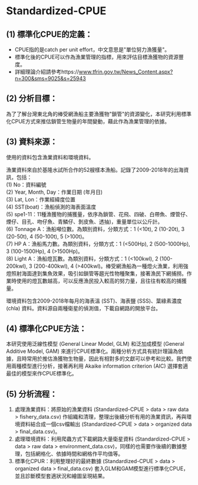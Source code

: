 # Standardized-CPUE
## (1) 標準化CPUE的定義：
* CPUE指的是catch per unit effort，中文意思是"單位努力漁獲量"。  
* 標準化後的CPUE可以作為漁業管理的指標，用來評估目標漁獲物的資源豐度。   
* 詳細理論介紹請參考https://www.tfrin.gov.tw/News_Content.aspx?n=300&sms=9025&s=25943 

## (2) 分析目標：
為了了解台灣東北角的棒受網漁船主要漁獲物"鎖管"的資源變化，本研究利用標準化CPUE方式來推估鎖管生物量的年間變動，藉此作為漁業管理的依據。

## (3) 資料來源：
使用的資料包含漁業資料和環境資料。 

漁業資料來自於基隆水試所合作的52艘樣本漁船。記錄了2009-2018年的出海資訊，包括：  
(1) No：資料編號   
(2) Year, Month, Day：作業日期 (年月日)  
(3) Lat, Lon：作業經緯度位置   
(4) SST(boat)：漁船偵測的海表面溫度    
(5) spe1-11：11種漁獲物的捕獲量，依序為鎖管、花飛、四破、白帶魚、煙管仔、煙仔、目孔、吻仔魚、青鱗仔、剝皮魚、透抽)，重量單位以公斤計。   
(6) Tonnage A：漁船噸位數。為類別資料，分類方式：1 (<10t), 2 (10-20t), 3 (20-50t), 4 (50-100t), 5 (>100t)。  
(7) HP A：漁船馬力數。為類別資料，分類方式：1 (<500Hp), 2 (500-1000Hp), 3 (100-1500Hp), 4 (>1500Hp)。  
(8) Light A：漁船燈瓦數。為類別資料，分類方式：1 (<100kwl), 2 (100-200kwl), 3 (200-400kwl), 4 (>400kwl)。棒受網漁船為一種燈火漁業，利用強燈照射海面達到集魚效果，吸引如鎖管等趨光性物種聚集，接著漁民下網捕撈。作業時使用的燈瓦數越高，可以反應漁民投入較高的努力量，且往往有較高的捕獲量。  

環境資料包含2009-2018年每月的海表溫 (SST)、海表鹽 (SSS)、葉綠素濃度 (chla) 資料。資料源自兩種衛星的偵測值，下載自網路的開放平台。

## (4) 標準化CPUE方法：
本研究使用泛線性模型 (General Linear Model, GLM) 和泛加成模型 (General Additive Model, GAM) 來進行CPUE標準化。兩種分析方式具有統計理論為依據，且時常用於推估漁獲物生物量，因此有相對多的文獻可以參考和比較。我們使用兩種模型進行分析，接著再利用 Akaike information criterion (AIC) 選擇套適最佳的模型來作CPUE標準化。

## (5) 分析流程：
1. 處理漁業資料：將原始的漁業資料 (Standardized-CPUE > data > raw data > fishery_data.csv) 作組織和清理，整理出後續分析有用的漁業資訊，再與環境資料結合成一個csv檔輸出 (Standardized-CPUE > data > organized data > final_data.csv)。
2. 處理環境資料：利用爬蟲方式下載網路大量衛星資料 (Standardized-CPUE > data > raw data > environment_data.csv)，同樣的也需要作後續的數據整理，包括網格化、依據時間和網格作平均值等。
4. 標準化CPUR：利用整理好的最終數據 (Standardized-CPUE > data > organized data > final_data.csv) 套入GLM和GAM模型進行標準化CPUE，並且診斷模型套適狀況和繪圖呈現結果。
